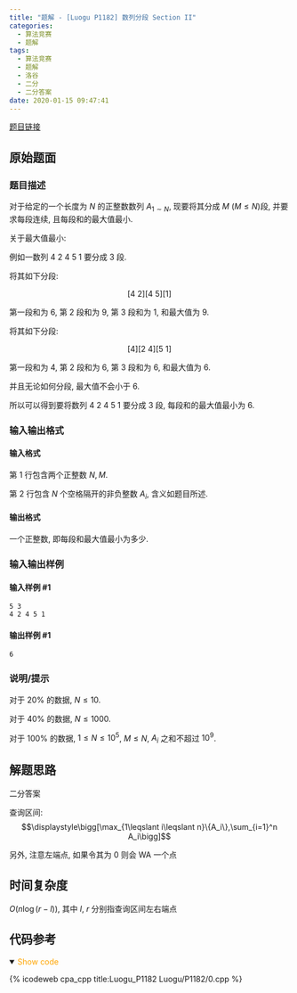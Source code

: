 ```yaml
---
title: "题解 - [Luogu P1182] 数列分段 Section II"
categories:
  - 算法竞赛
  - 题解
tags:
  - 算法竞赛
  - 题解
  - 洛谷
  - 二分
  - 二分答案
date: 2020-01-15 09:47:41
---
```


[题目链接](https://www.luogu.com.cn/problem/P1182)

<!-- more -->

## 原始题面

### 题目描述

对于给定的一个长度为 $N$ 的正整数数列 $A_{1\sim N}$, 现要将其分成 $M$ ($M\leqslant N$)段, 并要求每段连续, 且每段和的最大值最小.

关于最大值最小:

例如一数列 $4\ 2\ 4\ 5\ 1$ 要分成 $3$ 段.

将其如下分段:

$$[4\ 2][4\ 5][1]$$

第一段和为 $6$, 第 $2$ 段和为 $9$, 第 $3$ 段和为 $1$, 和最大值为 $9$.

将其如下分段:

$$[4][2\ 4][5\ 1]$$

第一段和为 $4$, 第 $2$ 段和为 $6$, 第 $3$ 段和为 $6$, 和最大值为 $6$.

并且无论如何分段, 最大值不会小于 $6$.

所以可以得到要将数列 $4\ 2\ 4\ 5\ 1$ 要分成 $3$ 段, 每段和的最大值最小为 $6$.

### 输入输出格式

#### 输入格式

第 $1$ 行包含两个正整数 $N,M$.

第 $2$ 行包含 $N$ 个空格隔开的非负整数 $A_i$​, 含义如题目所述.

#### 输出格式

一个正整数, 即每段和最大值最小为多少.

### 输入输出样例

#### 输入样例 #1

```input1
5 3
4 2 4 5 1
```

#### 输出样例 #1

```output1
6
```

### 说明/提示

对于 $20\%$ 的数据, $N\leqslant 10$.

对于 $40\%$ 的数据, $N\leqslant 1000$.

对于 $100\%$ 的数据, $1\leqslant N\leqslant 10^5$, $M\leqslant N$, $A_i$ 之和不超过 $10^9$.

## 解题思路

二分答案

查询区间:
$$\displaystyle\bigg[\max_{1\leqslant i\leqslant n}\{A_i\},\sum_{i=1}^n A_i\bigg]$$

另外, 注意左端点, 如果令其为 0 则会 WA 一个点

## 时间复杂度

$O(n\log(r-l))$, 其中 $l,\ r$ 分别指查询区间左右端点

## 代码参考

<details open>
<summary><font color='orange'>Show code</font></summary>

{% icodeweb cpa_cpp title:Luogu_P1182 Luogu/P1182/0.cpp %}

</details>
